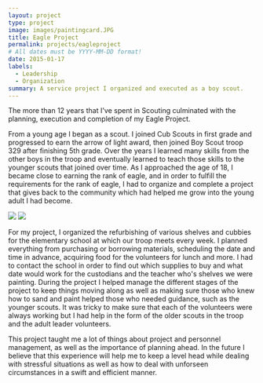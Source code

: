 ```yaml
---
layout: project
type: project
image: images/paintingcard.JPG
title: Eagle Project
permalink: projects/eagleproject
# All dates must be YYYY-MM-DD format!
date: 2015-01-17
labels:
  - Leadership
  - Organization
summary: A service project I organized and executed as a boy scout.
---
```




The more than 12 years that I've spent in Scouting culminated with the planning, execution and completion of my Eagle Project. 

From a young age I began as a scout. I joined Cub Scouts in first grade and progressed to earn the arrow of light award, then joined Boy Scout troop 329 after finishing 5th grade. Over the years I learned many skills from the other boys in the troop and eventually learned to teach those skills to the younger scouts that joined over time. As I approached the age of 18, I became close to earning the rank of eagle, and in order to fulfill the requirements for the rank of eagle, I had to organize and complete a project that gives back to the community which had helped me grow into the young adult I had become.

<img class="ui medium right floated rounded image" src="{{ site.baseurl }}/images/painting2.JPG"> 
<img class="ui medium left floated rounded image" src="{{ site.baseurl }}/images/sanding.JPG">

For my project, I organized the refurbishing of various shelves and cubbies for the elementary school at which our troop meets every week. I planned everything from purchasing or borrowing materials, scheduling the date and time in advance, acquiring food for the volunteers for lunch and more. I had to contact the school in order to find out which supplies to buy and what date would work for the custodians and the teacher who's shelves we were painting. During the project I helped manage the different stages of the project to keep things moving along as well as making sure those who knew how to sand and paint helped those who needed guidance, such as the younger scouts. It was tricky to make sure that each of the volunteers were always working but I had help in the form of the older scouts in the troop and the adult leader volunteers.

This project taught me a lot of things about project and personnel management, as well as the importance of planning ahead. In the future I believe that this experience will help me to keep a level head while dealing with stressful situations as well as how to deal with unforseen circumstances in a swift and efficient manner.
